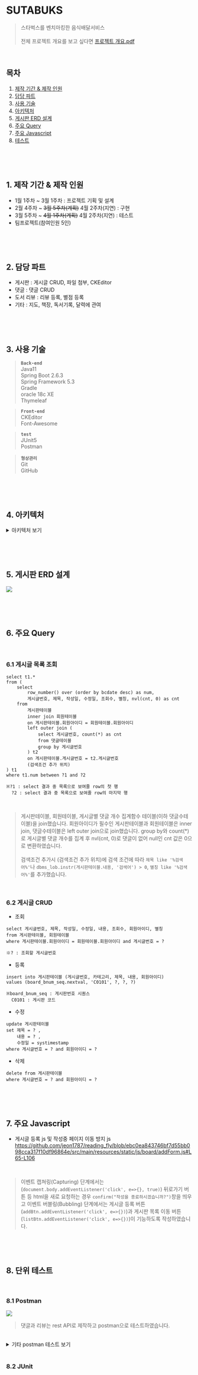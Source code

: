 # SUTABUKS

>스타벅스를 벤치마킹한 음식배달서비스
><br>
><br>전체 프로젝트 개요를 보고 싶다면 [프로젝트 개요.pdf](https://jeon1787.github.io/assets/220413%202%EC%A1%B0_%ED%94%84%EB%A1%9C%EC%A0%9D%ED%8A%B8_%EB%B0%9C%ED%91%9C.pdf)


<br>

## 목차
1. [제작 기간 & 제작 인원](#1-제작-기간--제작-인원)
2. [담당 파트](#2-담당-파트)
3. [사용 기술](#3-사용-기술)
4. [아키텍처](#4-아키텍처)
5. [게시판 ERD 설계](#5-게시판-erd-설계)
6. [주요 Query](#6-주요-query)
7. [주요 Javascript](#7-주요-javascript)
8. [테스트](#8-테스트)

<br><br><br>

## 1. 제작 기간 & 제작 인원
- 1월 1주차 ~ 3월 1주차 : 프로젝트 기획 및 설계
- 2월 4주차 ~ <s>3월 5주차(계획)</s> 4월 2주차(지연) : 구현
- 3월 5주차 ~ <s>4월 1주차(계획)</s> 4월 2주차(지연) : 테스트
- 팀프로젝트(참여인원 5인)

<br><br><br>

## 2. 담당 파트
- 게시판 : 게시글 CRUD, 파일 첨부, CKEditor
- 댓글 : 댓글 CRUD
- 도서 리뷰 : 리뷰 등록, 별점 등록
- 기타 : 지도, 책장, 독서기록, 달력에 관여

<br><br><br>

## 3. 사용 기술
>**`Back-end`**<br>
Java11<br>
Spring Boot 2.6.3<br>
Spring Framework 5.3<br>
Gradle<br>
oracle 18c XE<br>
Thymeleaf<br>

>**`Front-end`**<br>
CKEditor<br>
Font-Awesome

>**`test`**<br>
JUnit5<br>
Postman

>**`형상관리`**<br>
Git<br>
GitHub<br>

<br><br><br>

## 4. 아키텍처

<details>
<summary>아키텍처 보기</summary>

<img src="./src/main/resources/static/img/readme/board_architecture.png">

</details>

<br><br><br>

## 5. 게시판 ERD 설계
<img src="./src/main/resources/static/img/readme/board_ERD.png">

<br><br><br>

## 6. 주요 Query

<br>

### 6.1 게시글 목록 조회
```
select t1.*
from (
    select
        row_number() over (order by bcdate desc) as num,
        게시글번호, 제목, 작성일, 수정일, 조회수, 별칭, nvl(cnt, 0) as cnt
    from
        게시판테이블
        inner join 회원테이블
        on 게시판테이블.회원아이디 = 회원테이블.회원아이디
        left outer join (
            select 게시글번호, count(*) as cnt
            from 댓글테이블
            group by 게시글번호
        ) t2
        on 게시판테이블.게시글번호 = t2.게시글번호
        (검색조건 추가 위치)
) t1
where t1.num between ?1 and ?2

※?1 : select 결과 중 목록으로 보여줄 row의 첫 행
  ?2 : select 결과 중 목록으로 보여줄 row의 마지막 행
```

<br>

>게시판테이블, 회원테이블, 게시글별 댓글 개수 집계함수 테이블(이하 댓글수테이블)을 join했습니다.
회원아이디가 필수인 게시판테이블과 회원테이블은 inner join, 댓글수테이블은 left outer join으로 join했습니다.
group by와 count(*)로 게시글별 댓글 개수를 집계 후 nvl(cnt, 0)로 댓글이 없어 null인 cnt 값은 0으로 변환하였습니다.
<br><br>
검색조건 추가시 (검색조건 추가 위치)에 검색 조건에 따라 `제목 like '%검색어%'`나 `dbms_lob.instr(게시판테이블.내용, '검색어') > 0`, `별칭 like '%검색어%'`를 추가했습니다.

<br>

### 6.2 게시글 CRUD

- 조회
```
select 게시글번호, 제목, 작성일, 수정일, 내용, 조회수, 회원아이디, 별칭
from 게시판테이블, 회원테이블
where 게시판테이블.회원아이디 = 회원테이블.회원아이디 and 게시글번호 = ?

※? : 조회할 게시글번호 
```

- 등록
```
insert into 게시판테이블 (게시글번호, 카테고리, 제목, 내용, 회원아이디)
values (board_bnum_seq.nextval, 'C0101', ?, ?, ?)

※board_bnum_seq : 게시판번호 시퀀스
  C0101 : 게시판 코드
```

- 수정
```
update 게시판테이블
set 제목 = ? ,
    내용 = ? ,
    수정일 = systimestamp
where 게시글번호 = ? and 회원아이디 = ?
```

- 삭제
```
delete from 게시판테이블
where 게시글번호 = ? and 회원아이디 = ?
```

<br><br><br>

## 7. 주요 Javascript

- 게시글 등록 js 및 작성중 페이지 이동 방지 js
https://github.com/jeon1787/reading_fly/blob/ebc0ea843746bf7d55bb098cca317f10df96864e/src/main/resources/static/js/board/addForm.js#L65-L106

<br>

>이벤트 캡쳐링(Capturing) 단계에서는(`document.body.addEventListener('click', e=>{}, true)`)
뒤로가기 버튼 등 html을 새로 요청하는 경우 `confirm("작성을 종료하시겠습니까?")`창을 띄우고
이벤트 버블링(Bubbling) 단계에서는 게시글 등록 버튼(`addBtn.addEventListener('click', e=>{})`)과
게시판 목록 이동 버튼(`listBtn.addEventListener('click', e=>{})`)이 기능하도록 작성하였습니다.

<br><br><br>

## 8. 단위 테스트

<br>

### 8.1 Postman
<img src="./src/main/resources/static/img/readme/postman_1.png">

<br>

>댓글과 리뷰는 rest API로 제작하고 postman으로 테스트하였습니다.

<br>
<details>
<summary>기타 postman 테스트 보기</summary>

<img width="380" height="200" src="./src/main/resources/static/img/readme/postman_2.png">
<img width="380" height="200" src="./src/main/resources/static/img/readme/postman_3.png">
<img width="380" height="200" src="./src/main/resources/static/img/readme/postman_4.png">
<img width="380" height="200" src="./src/main/resources/static/img/readme/postman_5.png">
<img width="380" height="200" src="./src/main/resources/static/img/readme/postman_6.png">
<img width="380" height="200" src="./src/main/resources/static/img/readme/postman_7.png">

</details>

<br>

### 8.2 JUnit
